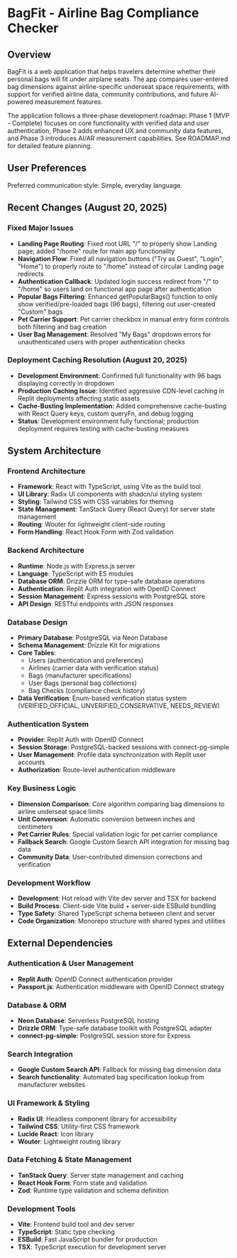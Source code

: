 # BagFit - Airline Bag Compliance Checker

## Overview

BagFit is a web application that helps travelers determine whether their personal bags will fit under airplane seats. The app compares user-entered bag dimensions against airline-specific underseat space requirements, with support for verified airline data, community contributions, and future AI-powered measurement features.

The application follows a three-phase development roadmap: Phase 1 (MVP - Complete) focuses on core functionality with verified data and user authentication, Phase 2 adds enhanced UX and community data features, and Phase 3 introduces AI/AR measurement capabilities. See ROADMAP.md for detailed feature planning.

## User Preferences

Preferred communication style: Simple, everyday language.

## Recent Changes (August 20, 2025)

### Fixed Major Issues
- **Landing Page Routing**: Fixed root URL "/" to properly show Landing page; added "/home" route for main app functionality
- **Navigation Flow**: Fixed all navigation buttons ("Try as Guest", "Login", "Home") to properly route to "/home" instead of circular Landing page redirects
- **Authentication Callback**: Updated login success redirect from "/" to "/home" so users land on functional app page after authentication
- **Popular Bags Filtering**: Enhanced getPopularBags() function to only show verified/pre-loaded bags (96 bags), filtering out user-created "Custom" bags
- **Pet Carrier Support**: Pet carrier checkbox in manual entry form controls both filtering and bag creation
- **User Bag Management**: Resolved "My Bags" dropdown errors for unauthenticated users with proper authentication checks

### Deployment Caching Resolution (August 20, 2025)
- **Development Environment**: Confirmed full functionality with 96 bags displaying correctly in dropdown
- **Production Caching Issue**: Identified aggressive CDN-level caching in Replit deployments affecting static assets
- **Cache-Busting Implementation**: Added comprehensive cache-busting with React Query keys, custom queryFn, and debug logging
- **Status**: Development environment fully functional; production deployment requires testing with cache-busting measures

## System Architecture

### Frontend Architecture
- **Framework**: React with TypeScript, using Vite as the build tool
- **UI Library**: Radix UI components with shadcn/ui styling system
- **Styling**: Tailwind CSS with CSS variables for theming
- **State Management**: TanStack Query (React Query) for server state management
- **Routing**: Wouter for lightweight client-side routing
- **Form Handling**: React Hook Form with Zod validation

### Backend Architecture
- **Runtime**: Node.js with Express.js server
- **Language**: TypeScript with ES modules
- **Database ORM**: Drizzle ORM for type-safe database operations
- **Authentication**: Replit Auth integration with OpenID Connect
- **Session Management**: Express sessions with PostgreSQL store
- **API Design**: RESTful endpoints with JSON responses

### Database Design
- **Primary Database**: PostgreSQL via Neon Database
- **Schema Management**: Drizzle Kit for migrations
- **Core Tables**: 
  - Users (authentication and preferences)
  - Airlines (carrier data with verification status)
  - Bags (manufacturer specifications)
  - User Bags (personal bag collections)
  - Bag Checks (compliance check history)
- **Data Verification**: Enum-based verification status system (VERIFIED_OFFICIAL, UNVERIFIED_CONSERVATIVE, NEEDS_REVIEW)

### Authentication System
- **Provider**: Replit Auth with OpenID Connect
- **Session Storage**: PostgreSQL-backed sessions with connect-pg-simple
- **User Management**: Profile data synchronization with Replit user accounts
- **Authorization**: Route-level authentication middleware

### Key Business Logic
- **Dimension Comparison**: Core algorithm comparing bag dimensions to airline underseat space limits
- **Unit Conversion**: Automatic conversion between inches and centimeters
- **Pet Carrier Rules**: Special validation logic for pet carrier compliance
- **Fallback Search**: Google Custom Search API integration for missing bag data
- **Community Data**: User-contributed dimension corrections and verification

### Development Workflow
- **Development**: Hot reload with Vite dev server and TSX for backend
- **Build Process**: Client-side Vite build + server-side ESBuild bundling
- **Type Safety**: Shared TypeScript schema between client and server
- **Code Organization**: Monorepo structure with shared types and utilities

## External Dependencies

### Authentication & User Management
- **Replit Auth**: OpenID Connect authentication provider
- **Passport.js**: Authentication middleware with OpenID Connect strategy

### Database & ORM
- **Neon Database**: Serverless PostgreSQL hosting
- **Drizzle ORM**: Type-safe database toolkit with PostgreSQL adapter
- **connect-pg-simple**: PostgreSQL session store for Express

### Search Integration
- **Google Custom Search API**: Fallback for missing bag dimension data
- **Search functionality**: Automated bag specification lookup from manufacturer websites

### UI Framework & Styling
- **Radix UI**: Headless component library for accessibility
- **Tailwind CSS**: Utility-first CSS framework
- **Lucide React**: Icon library
- **Wouter**: Lightweight routing library

### Data Fetching & State Management
- **TanStack Query**: Server state management and caching
- **React Hook Form**: Form state and validation
- **Zod**: Runtime type validation and schema definition

### Development Tools
- **Vite**: Frontend build tool and dev server
- **TypeScript**: Static type checking
- **ESBuild**: Fast JavaScript bundler for production
- **TSX**: TypeScript execution for development server